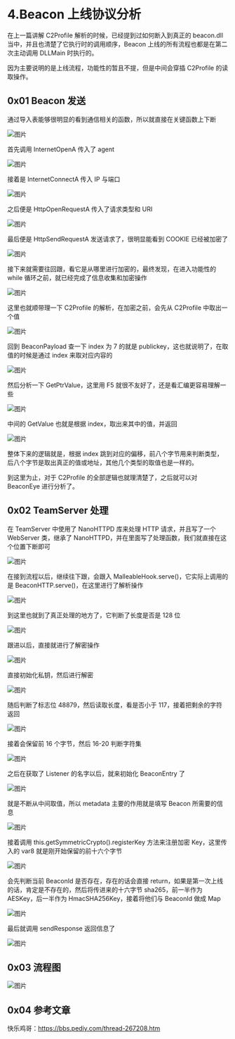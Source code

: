 # 4.Beacon 上线协议分析

在上一篇讲解 C2Profile 解析的时候，已经提到过如何断入到真正的 beacon.dll 当中，并且也清楚了它执行时的调用顺序，Beacon 上线的所有流程也都是在第二次主动调用 DLLMain 时执行的。

因为主要说明的是上线流程，功能性的暂且不提，但是中间会穿插 C2Profile 的读取操作。

## 0x01 Beacon 发送

通过导入表能够很明显的看到通信相关的函数，所以就直接在关键函数上下断

![图片](https://img-blog.csdnimg.cn/img\_convert/1454ec51158fe6df95aeec416e105f90.png)

首先调用 InternetOpenA 传入了 agent

![图片](https://img-blog.csdnimg.cn/img\_convert/662c9c081917b3050a31286c1f23bfc4.png)

接着是 InternetConnectA 传入 IP 与端口

![图片](https://img-blog.csdnimg.cn/img\_convert/79bd4bd9050306a077b1ab7b0009a1fa.png)

之后便是 HttpOpenRequestA 传入了请求类型和 URI

![图片](https://img-blog.csdnimg.cn/img\_convert/40b06d78dfc456957b9b57b090ca4ca8.png)

最后便是 HttpSendRequestA 发送请求了，很明显能看到 COOKIE 已经被加密了

![图片](https://img-blog.csdnimg.cn/img\_convert/831ade8f149bff69d28b15d89dd5a51d.png)

接下来就需要往回跟，看它是从哪里进行加密的，最终发现，在进入功能性的 while 循环之前，就已经完成了信息收集和加密操作

![图片](https://img-blog.csdnimg.cn/img\_convert/51a15668de00d62c5af28004308e2db0.png)

这里也就顺带理一下 C2Profile 的解析，在加密之前，会先从 C2Profile 中取出一个值

![图片](https://img-blog.csdnimg.cn/img\_convert/1c7c830d3c18cddbeb3e0c2598e3808c.png)

回到 BeaconPayload 查一下 index 为 7 的就是 publickey，这也就说明了，在取值的时候是通过 index 来取对应内容的

![图片](https://img-blog.csdnimg.cn/img\_convert/6c3a9574895142de07e5fe8c8104573b.png)

然后分析一下 GetPtrValue，这里用 F5 就很不友好了，还是看汇编更容易理解一些

![图片](https://img-blog.csdnimg.cn/img\_convert/9b9a1b7c2bde7977d217ad817a5b478a.png)

中间的 GetValue 也就是根据 index，取出来其中的值，并返回

![图片](https://img-blog.csdnimg.cn/img\_convert/3d847bd1a38036ff6d4073b65a04c138.png)

整体下来的逻辑就是，根据 index 跳到对应的偏移，前八个字节用来判断类型，后八个字节是取出真正的值或地址，其他几个类型的取值也是一样的。

到这里为止，对于 C2Profile 的全部逻辑也就理清楚了，之后就可以对 BeaconEye 进行分析了。

## 0x02 TeamServer 处理

在 TeamServer 中使用了 NanoHTTPD 库来处理 HTTP 请求，并且写了一个 WebServer 类，继承了 NanoHTTPD，并在里面写了处理函数，我们就直接在这个位置下断即可

![图片](https://img-blog.csdnimg.cn/img\_convert/38e7f0e0b9b50cbb259e51e01df3274e.png)

在接到流程以后，继续往下跟，会跟入 MalleableHook.serve()，它实际上调用的是 BeaconHTTP.serve()，在这里进行了解析操作

![图片](https://img-blog.csdnimg.cn/img\_convert/207d96d4377a5f55a37830de78a7aa6d.png)

到这里也就到了真正处理的地方了，它判断了长度是否是 128 位

![图片](https://img-blog.csdnimg.cn/img\_convert/652a46a749420090deeb3d6caf1e45a3.png)

跟进以后，直接就进行了解密操作

![图片](https://img-blog.csdnimg.cn/img\_convert/f16227d6cc1d70fdadfec7c0a07f255c.png)

直接初始化私钥，然后进行解密

![图片](https://img-blog.csdnimg.cn/img\_convert/88f0805a8c96c7c764dd2ea69701113f.png)

随后判断了标志位 48879，然后读取长度，看是否小于 117，接着把剩余的字符返回

![图片](https://img-blog.csdnimg.cn/img\_convert/2e25d830cf723fbb41bac67cbf63792b.png)

接着会保留前 16 个字节，然后 16-20 判断字符集

![图片](https://img-blog.csdnimg.cn/img\_convert/764c6c5b85d0e3775d2a20bd168ab28e.png)

之后在获取了 Listener 的名字以后，就来初始化 BeaconEntry 了

![图片](https://img-blog.csdnimg.cn/img\_convert/7b34afda56be49405c4fa3eb98d6807b.png)

就是不断从中间取值，所以 metadata 主要的作用就是填写 Beacon 所需要的信息

![图片](https://img-blog.csdnimg.cn/img\_convert/90b4f30dbfbf2cd095f0ee16aa7d77ef.png)

接着调用 this.getSymmetricCrypto().registerKey 方法来注册加密 Key，这里传入的 var8 就是刚开始保留的前十六个字节

![图片](https://img-blog.csdnimg.cn/img\_convert/26936d74d459d9f0b110c81c182cfeec.png)

会先判断当前 BeaconId 是否存在，存在的话会直接 return，如果是第一次上线的话，肯定是不存在的，然后将传进来的十六字节 sha265，前一半作为 AESKey，后一半作为 HmacSHA256Key，接着将他们与 BeaconId 做成 Map

![图片](https://img-blog.csdnimg.cn/img\_convert/1e0008cb5f3fed784e66fe13a29e9c86.png)

最后就调用 sendResponse 返回信息了

![图片](https://img-blog.csdnimg.cn/img\_convert/9cc69326380a8e5ebf624a317d2d210a.png)

## 0x03 流程图

![图片](https://img-blog.csdnimg.cn/img\_convert/69259b9eeab4e6525dce91da953427e4.png)

## 0x04 参考文章

快乐鸡哥：https://bbs.pediy.com/thread-267208.htm
